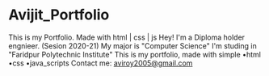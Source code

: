 # Avijit_Portfolio
This is my Portfolio. Made with html | css | js
Hey!
I'm a Diploma holder engnieer. <Diploma in Engineering> (Sesion 2020-21)
My major is "Computer Science"
I'm studing in "Faridpur Polytechnic Institute"
This is my portfolio, made with simple •html •css •java_scripts
Contact me: aviroy2005@gmail.com
